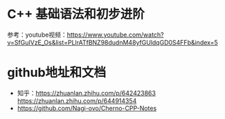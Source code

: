 # C++ 基础语法和初步进阶
参考：youtube视频：https://www.youtube.com/watch?v=SfGuIVzE_Os&list=PLlrATfBNZ98dudnM48yfGUldqGD0S4FFb&index=5

# github地址和文档
- 知乎：https://zhuanlan.zhihu.com/p/642423863  https://zhuanlan.zhihu.com/p/644914354
- https://github.com/Nagi-ovo/Cherno-CPP-Notes